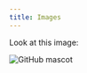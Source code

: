 ```yaml
---
title: Images
---
```


Look at this image:

![GitHub mascot](http://asciidoctor.org/images/octocat.jpg "GitHub mascot")
